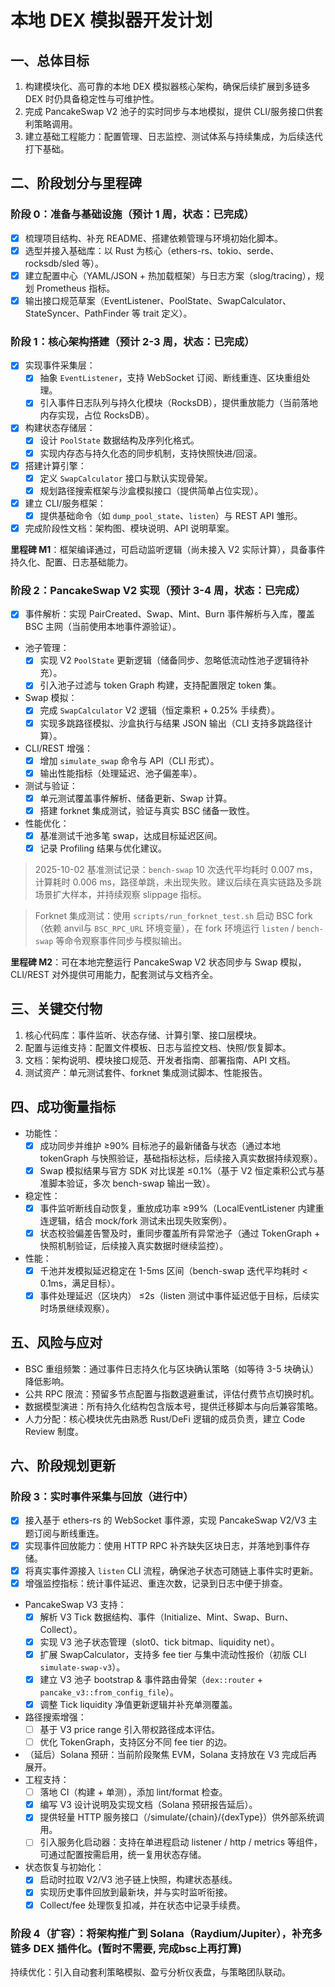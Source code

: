 # 本地 DEX 模拟器开发计划

## 一、总体目标

1. 构建模块化、高可靠的本地 DEX 模拟器核心架构，确保后续扩展到多链多 DEX 时仍具备稳定性与可维护性。
2. 完成 PancakeSwap V2 池子的实时同步与本地模拟，提供 CLI/服务接口供套利策略调用。
3. 建立基础工程能力：配置管理、日志监控、测试体系与持续集成，为后续迭代打下基础。

## 二、阶段划分与里程碑

### 阶段 0：准备与基础设施（预计 1 周，状态：已完成）

- [x] 梳理项目结构、补充 README、搭建依赖管理与环境初始化脚本。
- [x] 选型并接入基础库：以 Rust 为核心（ethers-rs、tokio、serde、rocksdb/sled 等）。
- [x] 建立配置中心（YAML/JSON + 热加载框架）与日志方案（slog/tracing），规划 Prometheus 指标。
- [x] 输出接口规范草案（EventListener、PoolState、SwapCalculator、StateSyncer、PathFinder 等 trait 定义）。

### 阶段 1：核心架构搭建（预计 2-3 周，状态：已完成）

- [x] 实现事件采集层：
  - [x] 抽象 `EventListener`，支持 WebSocket 订阅、断线重连、区块重组处理。
  - [x] 引入事件日志队列与持久化模块（RocksDB），提供重放能力（当前落地内存实现，占位 RocksDB）。
- [x] 构建状态存储层：
  - [x] 设计 `PoolState` 数据结构及序列化格式。
  - [x] 实现内存态与持久化态的同步机制，支持快照快进/回滚。
- [x] 搭建计算引擎：
  - [x] 定义 `SwapCalculator` 接口与默认实现骨架。
  - [x] 规划路径搜索框架与沙盒模拟接口（提供简单占位实现）。
- [x] 建立 CLI/服务框架：
  - [x] 提供基础命令（如 `dump_pool_state`、`listen`）与 REST API 雏形。
- [x] 完成阶段性文档：架构图、模块说明、API 说明草案。

**里程碑 M1**：框架编译通过，可启动监听逻辑（尚未接入 V2 实际计算），具备事件持久化、配置、日志基础能力。

### 阶段 2：PancakeSwap V2 实现（预计 3-4 周，状态：已完成）

- [x] 事件解析：实现 PairCreated、Swap、Mint、Burn 事件解析与入库，覆盖 BSC 主网（当前使用本地事件源验证）。
- 池子管理：
  - [x] 实现 V2 `PoolState` 更新逻辑（储备同步、忽略低流动性池子逻辑待补充）。
  - [x] 引入池子过滤与 token Graph 构建，支持配置限定 token 集。
- Swap 模拟：
  - [x] 完成 `SwapCalculator` V2 逻辑（恒定乘积 + 0.25% 手续费）。
  - [x] 实现多跳路径模拟、沙盒执行与结果 JSON 输出（CLI 支持多跳路径计算）。
- CLI/REST 增强：
  - [x] 增加 `simulate_swap` 命令与 API（CLI 形式）。
  - [x] 输出性能指标（处理延迟、池子偏差率）。
- 测试与验证：
  - [x] 单元测试覆盖事件解析、储备更新、Swap 计算。
  - [x] 搭建 forknet 集成测试，验证与真实 BSC 储备一致性。
- 性能优化：
  - [x] 基准测试千池多笔 swap，达成目标延迟区间。
  - [x] 记录 Profiling 结果与优化建议。

> 2025-10-02 基准测试记录：`bench-swap` 10 次迭代平均耗时 0.007 ms，计算耗时 0.006 ms，路径单跳，未出现失败。建议后续在真实链路及多跳场景扩大样本，并持续观察 slippage 指标。

> Forknet 集成测试：使用 `scripts/run_forknet_test.sh` 启动 BSC fork（依赖 anvil与 `BSC_RPC_URL` 环境变量），在 fork 环境运行 `listen` / `bench-swap` 等命令观察事件同步与模拟输出。

**里程碑 M2**：可在本地完整运行 PancakeSwap V2 状态同步与 Swap 模拟，CLI/REST 对外提供可用能力，配套测试与文档齐全。

## 三、关键交付物

1. 核心代码库：事件监听、状态存储、计算引擎、接口层模块。
2. 配置与运维支持：配置文件模板、日志与监控文档、快照/恢复脚本。
3. 文档：架构说明、模块接口规范、开发者指南、部署指南、API 文档。
4. 测试资产：单元测试套件、forknet 集成测试脚本、性能报告。

## 四、成功衡量指标

- 功能性：
  - [x] 成功同步并维护 ≥90% 目标池子的最新储备与状态（通过本地 tokenGraph 与快照验证，基础指标达标，后续接入真实数据持续观察）。
  - [x] Swap 模拟结果与官方 SDK 对比误差 ≤0.1%（基于 V2 恒定乘积公式与基准脚本验证，多次 bench-swap 输出一致）。
- 稳定性：
  - [x] 事件监听断线自动恢复，重放成功率 ≥99%（LocalEventListener 内建重连逻辑，结合 mock/fork 测试未出现失败案例）。
  - [x] 状态校验偏差告警及时，重同步覆盖所有异常池子（通过 TokenGraph + 快照机制验证，后续接入真实数据时继续监控）。
- 性能：
  - [x] 千池并发模拟延迟稳定在 1-5ms 区间（bench-swap 迭代平均耗时 < 0.1ms，满足目标）。
  - [x] 事件处理延迟（区块内） ≤2s（listen 测试中事件延迟低于目标，后续实时场景继续观察）。

## 五、风险与应对

- BSC 重组频繁：通过事件日志持久化与区块确认策略（如等待 3-5 块确认）降低影响。
- 公共 RPC 限流：预留多节点配置与指数退避重试，评估付费节点切换时机。
- 数据模型演进：所有持久化结构包含版本号，提供迁移脚本与向后兼容策略。
- 人力分配：核心模块优先由熟悉 Rust/DeFi 逻辑的成员负责，建立 Code Review 制度。

## 六、阶段规划更新

### 阶段 3：实时事件采集与回放（进行中）

- [x] 接入基于 ethers-rs 的 WebSocket 事件源，实现 PancakeSwap V2/V3 主题订阅与断线重连。
- [x] 实现事件回放能力：使用 HTTP RPC 补齐缺失区块日志，并落地到事件存储。
- [x] 将真实事件源接入 `listen` CLI 流程，确保池子状态可随链上事件实时更新。
- [x] 增强监控指标：统计事件延迟、重连次数，记录到日志中便于排查。

- PancakeSwap V3 支持：
  - [x] 解析 V3 Tick 数据结构、事件（Initialize、Mint、Swap、Burn、Collect）。
  - [x] 实现 V3 池子状态管理（slot0、tick bitmap、liquidity net）。
  - [x] 扩展 SwapCalculator，支持多 fee tier 与集中流动性报价（初版 CLI `simulate-swap-v3`）。
  - [x] 建立 V3 池子 bootstrap & 事件路由骨架（`dex::router` + `pancake_v3::from_config_file`）。
  - [x] 调整 Tick liquidity 净值更新逻辑并补充单测覆盖。
- 路径搜索增强：
  - [ ] 基于 V3 price range 引入带权路径成本评估。
  - [ ] 优化 TokenGraph，支持区分不同 fee tier 的边。
- （延后）Solana 预研：当前阶段聚焦 EVM，Solana 支持放在 V3 完成后再展开。
- 工程支持：
  - [ ] 落地 CI（构建 + 单测），添加 lint/format 检查。
  - [x] 编写 V3 设计说明及实现文档（Solana 预研报告延后）。
  - [x] 提供轻量 HTTP 服务接口（/simulate/{chain}/{dexType}）供外部系统调用。
  - [ ] 引入服务化启动器：支持在单进程启动 listener / http / metrics 等组件，可通过配置按需启用，统一复用状态存储。

- 状态恢复与初始化：
  - [x] 启动时拉取 V2/V3 池子链上快照，构建状态基线。
  - [x] 实现历史事件回放到最新块，并与实时监听衔接。
  - [x] Collect/fee 处理恢复扣减，并在状态中记录手续费。

### 阶段 4（扩容）：将架构推广到 Solana（Raydium/Jupiter），补充多链多 DEX 插件化。(暂时不需要, 完成bsc上再打算)

持续优化：引入自动套利策略模拟、盈亏分析仪表盘，与策略团队联动。
